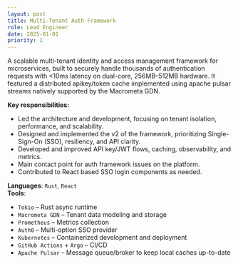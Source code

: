 ```yaml
---
layout: post
title: Multi-Tenant Auth Framework
role: Lead Engineer
date: 2025-01-01
priority: 1
---
```


A scalable multi-tenant identity and access management framework for microservices, built to securely handle thousands of authentication requests with <10ms latency on dual-core, 256MB–512MB hardware. It featured a distributed apikey/token cache implemented using apache pulsar streams natively supported by the Macrometa GDN.

**Key responsibilities:**
- Led the architecture and development, focusing on tenant isolation, performance, and scalability.
- Designed and implemented the v2 of the framework, prioritizing Single-Sign-On (SSO), resiliency, and API clarity.
- Developed and improved API key/JWT flows, caching, observability, and metrics.
- Main contact point for auth framework issues on the platform.
- Contributed to React based SSO login components as needed.

**Languages**: `Rust`, `React`  
**Tools**:
  - `Tokio` – Rust async runtime
  - `Macrometa GDN` – Tenant data modeling and storage
  - `Prometheus` – Metrics collection 
  - `Auth0` – Multi-option SSO provider
  - `Kubernetes` – Containerized development and deployment
  - `GitHub Actions` + `Argo` – CI/CD
  - `Apache Pulsar` – Message queue/broker to keep local caches up-to-date
